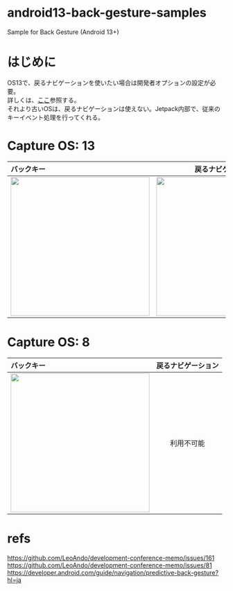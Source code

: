 # android13-back-gesture-samples
Sample for Back Gesture (Android 13+)

# はじめに

OS13で、戻るナビゲーションを使いたい場合は開発者オプションの設定が必要。<br>
詳しくは、[ここ](https://developer.android.com/guide/navigation/predictive-back-gesture#dev-option)参照する。<br>
それより古いOSは、戻るナビゲーションは使えない。Jetpack内部で、従来のキーイベント処理を行ってくれる。<br>

# Capture OS: 13

| バックキー | 戻るナビゲーション |
|:---|:---:|
|<img src="https://github.com/LeoAndo/android13-back-gesture-samples/blob/main/JavaSample/capture/android_API33_key_back.gif" width=320 /> |<img src="https://github.com/LeoAndo/android13-back-gesture-samples/blob/main/JavaSample/capture/android_API33_gesture_back.gif" width=320 /> |

# Capture OS: 8

| バックキー | 戻るナビゲーション |
|:---|:---:|
|<img src="https://github.com/LeoAndo/android13-back-gesture-samples/blob/main/JavaSample/capture/android_API26_key_back.gif" width=320 /> | 利用不可能 |





# refs
https://github.com/LeoAndo/development-conference-memo/issues/161<br>
https://github.com/LeoAndo/development-conference-memo/issues/81<br>
https://developer.android.com/guide/navigation/predictive-back-gesture?hl=ja<br>
